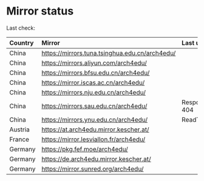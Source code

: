 <script src="./time.js"></script>
# Mirror status
Last check: <script type="text/javascript">localize(1695313329.9222887);</script>

|Country|Mirror|Last update|
|:------|:-----|:----------|
|China|https://mirrors.tuna.tsinghua.edu.cn/arch4edu/|<script type="text/javascript">localize(1695277873);</script>|
|China|https://mirrors.aliyun.com/arch4edu/|<script type="text/javascript">localize(1695191444);</script>|
|China|https://mirrors.bfsu.edu.cn/arch4edu/|<script type="text/javascript">localize(1695277873);</script>|
|China|https://mirror.iscas.ac.cn/arch4edu/|<script type="text/javascript">localize(1695277873);</script>|
|China|https://mirrors.nju.edu.cn/arch4edu/|<script type="text/javascript">localize(1695234643);</script>|
|China|https://mirrors.sau.edu.cn/arch4edu/|Response 404|
|China|https://mirrors.ynu.edu.cn/arch4edu/|ReadTimeout|
|Austria|https://at.arch4edu.mirror.kescher.at/|<script type="text/javascript">localize(1695277873);</script>|
|France|https://mirror.lesviallon.fr/arch4edu/|<script type="text/javascript">localize(1695277873);</script>|
|Germany|https://pkg.fef.moe/arch4edu/|<script type="text/javascript">localize(1695277873);</script>|
|Germany|https://de.arch4edu.mirror.kescher.at/|<script type="text/javascript">localize(1695277873);</script>|
|Germany|https://mirror.sunred.org/arch4edu/|<script type="text/javascript">localize(1695277873);</script>|

<script src="./tablefilter/tablefilter.js"></script>
<script src="./table.js"></script>
